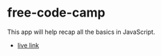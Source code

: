 # free-code-camp

This app will help recap all the basics in JavaScript.

- [live link](https://sabovoichita.github.io/free-code-camp/)
